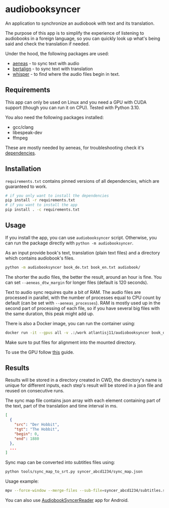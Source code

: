 # audiobooksyncer

An application to synchronize an audiobook with text and its translation.

The purpose of this app is to simplify the experience of listening to audiobooks in a foreign language, so you can quickly look up what's being said and check the translation if needed.

Under the hood, the following packages are used:
- [aeneas](https://github.com/readbeyond/aeneas) - to sync text with audio
- [bertalign](https://github.com/bfsujason/bertalign) - to sync text with translation
- [whisper](https://github.com/openai/whisper) - to find where the audio files begin in text.

## Requirements

This app can only be used on Linux and you need a GPU with CUDA support (though you can run it on CPU). Tested with Python 3.10.

You also need the following packages installed:
- gcc/clang
- libespeak-dev
- ffmpeg

These are mostly needed by aeneas, for troubleshooting check it's [dependencies](https://github.com/readbeyond/aeneas/blob/master/install_dependencies.sh).

## Installation

`requirements.txt` contains pinned versions of all dependencies, which are guaranteed to work.

```bash
# if you only want to install the dependencies
pip install -r requirements.txt
# if you want to install the app
pip install . -c requirements.txt
```

## Usage

If you install the app, you can use `audiobooksyncer` script. Otherwise, you can run the package directly with `python -m audiobooksyncer`.

As an input provide book's text, translation (plain text files) and a directory which contains audiobook's files.

```bash
python -m audiobooksyncer book_de.txt book_en.txt audiobook/
```

The shorter the audio files, the better the result, around an hour is fine. You can set `--aeneas_dtw_margin` for longer files (default is 120 seconds).

Text to audio sync requires quite a bit of RAM. The audio files are processed in parallel, with the number of processes equal to CPU count by default (can be set with `--aeneas_processes`). RAM is mostly used up in the second part of processing of each file, so if you have several big files with the same duration, this peak might add up.

There is also a Docker image, you can run the container using:
```bash
docker run -it --gpus all -v .:/work atlantisj11/audiobooksyncer book_de.txt book_en.txt audiobook/
```

Make sure to put files for alignment into the mounted directory.

To use the GPU follow [this](https://docs.nvidia.com/datacenter/cloud-native/container-toolkit/latest/install-guide.html) guide.

## Results

Results will be stored in a directory created in CWD, the directory's name is unique for different inputs, each step's result will be stored in a json file and reused on consecutive runs.

The sync map file contains json array with each element containing part of the text, part of the translation and time interval in ms.

```json
[
  {
    "src": "Der Hobbit",
    "tgt": "The Hobbit",
    "begin": 0,
    "end": 1880
  },
  ...
]
```

Sync map can be converted into subtitles files using:

```bash
python tools/sync_map_to_srt.py syncer_abcd1234/sync_map.json
```

Usage example:

```bash
mpv --force-window --merge-files --sub-file=syncer_abcd1234/subtitles.srt audio/*
```

You can also use [AudiobookSyncerReader](https://github.com/atlantis-11/AudiobookSyncerReader) app for Android.
